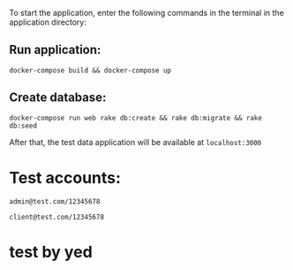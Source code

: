 To start the application, enter the following commands in the terminal in the application directory:

## Run application:
`docker-compose build && docker-compose up`

## Create database:
`docker-compose run web rake db:create && rake db:migrate && rake db:seed`

After that, the test data application will be available at `localhost:3000`

# Test accounts:
`admin@test.com/12345678`

`client@test.com/12345678`
# test by yed